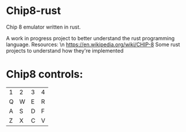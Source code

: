 # Chip8-rust
Chip 8 emulator written in rust.

A work in progress project to better understand the rust programming language.
Resources:
\n https://en.wikipedia.org/wiki/CHIP-8
Some rust projects to understand how they're implemented

# Chip8 controls:
| | | | |
|-|-|-|-|
|1|2|3|4|
|Q|W|E|R|
|A|S|D|F|
|Z|X|C|V|
